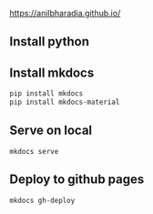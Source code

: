 
https://anilbharadia.github.io/

## Install python
## Install mkdocs
```sh
pip install mkdocs
pip install mkdocs-material
```

## Serve on local

```shell
mkdocs serve
```


## Deploy to github pages

```shell
mkdocs gh-deploy
```